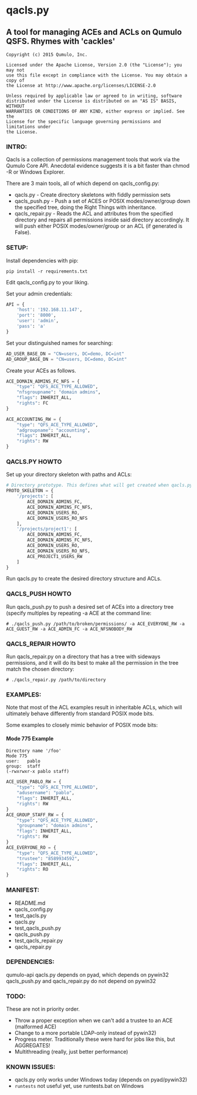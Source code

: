 # qacls.py
## A tool for managing ACEs and ACLs on Qumulo QSFS. Rhymes with 'cackles'

```
Copyright (c) 2015 Qumulo, Inc.

Licensed under the Apache License, Version 2.0 (the "License"); you may not
use this file except in compliance with the License. You may obtain a copy of
the License at http://www.apache.org/licenses/LICENSE-2.0

Unless required by applicable law or agreed to in writing, software
distributed under the License is distributed on an "AS IS" BASIS, WITHOUT
WARRANTIES OR CONDITIONS OF ANY KIND, either express or implied. See the
License for the specific language governing permissions and limitations under
the License.
```

### INTRO:

Qacls is a collection of permissions management tools that work via the Qumulo
Core API. Anecdotal evidence suggests it is a bit faster than chmod -R or Windows
Explorer.

There are 3 main tools, all of which depend on qacls_config.py:

* qacls.py - Create directory skeletons with fiddly permission sets
* qacls_push.py - Push a set of ACES or POSIX modes/owner/group down the
specified tree, doing the Right Things with inheritance.
* qacls_repair.py - Reads the ACL and attributes from the specified directory and
repairs all permissions inside said directory accordingly. It will push either
POSIX modes/owner/group or an ACL (if generated is False).

### SETUP:

Install dependencies with pip:

```
pip install -r requirements.txt
```

Edit qacls_config.py to your liking.

Set your admin credentials:

```python
API = {
    'host': '192.168.11.147',
    'port': '8000',
    'user': 'admin',
    'pass': 'a'
}
```

Set your distinguished names for searching:

```python
AD_USER_BASE_DN = "CN=users, DC=demo, DC=int"
AD_GROUP_BASE_DN = "CN=users, DC=demo, DC=int"
```

Create your ACEs as follows.

```python
ACE_DOMAIN_ADMINS_FC_NFS = {
    "type": "QFS_ACE_TYPE_ALLOWED",
    "nfsgroupname": "domain admins",
    "flags": INHERIT_ALL,
    "rights": FC
}

ACE_ACCOUNTING_RW = {
    "type": "QFS_ACE_TYPE_ALLOWED",
    "adgroupname": "accounting",
    "flags": INHERIT_ALL,
    "rights": RW
}
```

### QACLS.PY HOWTO

Set up your directory skeleton with paths and ACLs:

```python
# Directory prototype. This defines what will get created when qacls.py is run from the command-line.
PROTO_SKELETON = {
    '/projects': [
        ACE_DOMAIN_ADMINS_FC,
        ACE_DOMAIN_ADMINS_FC_NFS,
        ACE_DOMAIN_USERS_RO,
        ACE_DOMAIN_USERS_RO_NFS
    ],
    '/projects/project1': [
        ACE_DOMAIN_ADMINS_FC,
        ACE_DOMAIN_ADMINS_FC_NFS,
        ACE_DOMAIN_USERS_RO,
        ACE_DOMAIN_USERS_RO_NFS,
        ACE_PROJECT1_USERS_RW
    ]
}
```

Run qacls.py to create the desired directory structure and ACLs.

### QACLS_PUSH HOWTO

Run qacls_push.py to push a desired set of ACEs into a directory tree (specify
multiples by repeating -a ACE at the command line:

```
# ./qacls_push.py /path/to/broken/permissions/ -a ACE_EVERYONE_RW -a ACE_GUEST_RW -a ACE_ADMIN_FC -a ACE_NFSNOBODY_RW
```

### QACLS_REPAIR HOWTO

Run qacls_repair.py on a directory that has a tree with sideways permissions,
and it will do its best to make all the permission in the tree match the
chosen directory:

```
# ./qacls_repair.py /path/to/directory
```

### EXAMPLES:

Note that most of the ACL examples result in inheritable ACLs, which will
ultimately behave differently from standard POSIX mode bits.

Some examples to closely mimic behavior of POSIX mode bits:

#### Mode 775 Example

```
Directory name '/foo'
Mode 775
user:   pablo
group:  staff
(-rwxrwxr-x pablo staff)
```

```python
ACE_USER_PABLO_RW = {
    "type": "QFS_ACE_TYPE_ALLOWED",
    "adusername": "pablo",
    "flags": INHERIT_ALL,
    "rights": RW
}
ACE_GROUP_STAFF_RW = {
    "type": "QFS_ACE_TYPE_ALLOWED",
    "groupname": "domain admins",
    "flags": INHERIT_ALL,
    "rights": RW
}
ACE_EVERYONE_RO = {
    "type": "QFS_ACE_TYPE_ALLOWED",
    "trustee": "8589934592",
    "flags": INHERIT_ALL,
    "rights": RO
}
```

### MANIFEST:

* README.md
* qacls_config.py
* test_qacls.py
* qacls.py
* test_qacls_push.py
* qacls_push.py
* test_qacls_repair.py
* qacls_repair.py


### DEPENDENCIES:

qumulo-api
qacls.py depends on pyad, which depends on pywin32
qacls_push.py and qacls_repair.py do not depend on pywin32

### TODO:

These are not in priority order.

* Throw a proper exception when we can't add a trustee to an ACE (malformed ACE)
* Change to a more portable LDAP-only instead of pywin32)
* Progress meter. Traditionally these were hard for jobs like this, but AGGREGATES!
* Multithreading (really, just better performance)

### KNOWN ISSUES:

* qacls.py only works under Windows today (depends on pyad/pywin32)
* `runtests` not useful yet, use runtests.bat on Windows
